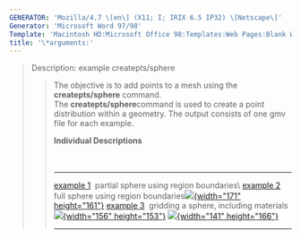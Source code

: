 ```yaml
---
GENERATOR: 'Mozilla/4.7 \[en\] (X11; I; IRIX 6.5 IP32) \[Netscape\]'
Generator: 'Microsoft Word 97/98'
Template: 'Macintosh HD:Microsoft Office 98:Templates:Web Pages:Blank Web Page'
title: '\*arguments:'
---
```


> Description: example createpts/sphere
>
> > The objective is to add points to a mesh using the
> > **createpts/sphere** command.\
> > The **createpts/sphere**command is used to create a point
> > distribution within a geometry. The output consists of one gmv file
> > for each example.
> >
> > **Individual Descriptions**\
> >  \
> >  
> >
> >   ------------------------------------------------------------------------------------------------------------------------------------- ------------------------------------------------------------------------------------------------------------------------------------------------------------------------------------------------------- -----------------------------------------------------------------------------------------------------------------------------------------------------------------------------------------------------------
> >   [example 1](description5.html)  partial sphere using region boundaries\                                                               [example 2](description6.html) full sphere using region boundaries[![](file:/usr/people/lagrit/lagrit_test_case/createpts/test/html/image/image6tn.gif){width="171" height="161"}](description6.html)   [example 3](description8.html)  gridding a sphere, including materials[![](file:/usr/people/lagrit/lagrit_test_case/createpts/test/html/image/image8tn.gif){width="156" height="153"}](description8.html)
> >   [![](file:/usr/people/lagrit/lagrit_test_case/createpts/test/html/image/image5tn.gif){width="141" height="166"}](description5.html)                                                                                                                                                                                                           
> >   ------------------------------------------------------------------------------------------------------------------------------------- ------------------------------------------------------------------------------------------------------------------------------------------------------------------------------------------------------- -----------------------------------------------------------------------------------------------------------------------------------------------------------------------------------------------------------
> >
